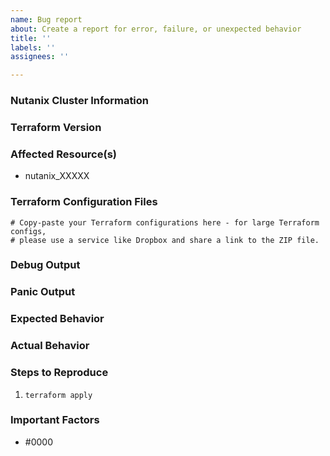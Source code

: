 ```yaml
---
name: Bug report
about: Create a report for error, failure, or unexpected behavior
title: ''
labels: ''
assignees: ''

---
```


### Nutanix Cluster Information
<!-- 
Please provide the version of:
 - Nutanix Cluster (Prism Element / AOS)
 - Nutanix Prism Central
-->
### Terraform Version
<!--- Please run `terraform -v` to show the Terraform core version and provider version(s). If you are not running the latest version of Terraform or the provider, please upgrade because your issue may have already been fixed. [Terraform documentation on provider versioning](https://www.terraform.io/docs/configuration/providers.html#provider-versions). --->
### Affected Resource(s)
<!--- Please list the affected resources and data sources. --->
* nutanix_XXXXX
### Terraform Configuration Files
<!--- Information about code formatting: https://help.github.com/articles/basic-writing-and-formatting-syntax/#quoting-code --->
```hcl
# Copy-paste your Terraform configurations here - for large Terraform configs,
# please use a service like Dropbox and share a link to the ZIP file.
```
### Debug Output
<!---
Please provide a link to a GitHub Gist containing the complete debug output. Please do NOT paste the debug output in the issue; just paste a link to the Gist.
To obtain the debug output, see the [Terraform documentation on debugging](https://www.terraform.io/docs/internals/debugging.html).
--->
### Panic Output
<!--- If Terraform produced a panic, please provide a link to a GitHub Gist containing the output of the `crash.log`. --->
### Expected Behavior
<!--- What should have happened? --->
### Actual Behavior
<!--- What actually happened? --->
### Steps to Reproduce
<!--- Please list the steps required to reproduce the issue. --->
1. `terraform apply`
### Important Factors
<!--- Are there anything atypical about your accounts that we should know?
For example if you are using a Prism Element or Prism Central -- >
​
### References
<!---
Information about referencing Github Issues: https://help.github.com/articles/basic-writing-and-formatting-syntax/#referencing-issues-and-pull-requests
Are there any other GitHub issues (open or closed) or pull requests that should be linked here? Vendor documentation? For example:
--->
* #0000 <!---Github Issue number --->
